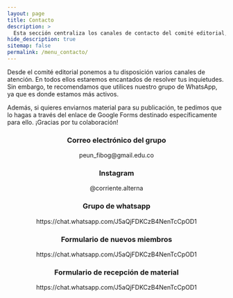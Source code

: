```yaml
---
layout: page
title: Contacto
description: >
  Esta sección centraliza los canales de contacto del comité editorial, priorizando el grupo de WhatsApp por su alta actividad. También incluye enlaces para correo, redes sociales y formularios destinados a nuevos miembros y recepción de material para publicaciones.
hide_description: true
sitemap: false
permalink: /menu_contacto/
---
```


Desde el comité editorial ponemos a tu disposición varios canales de atención. En todos ellos estaremos encantados de resolver tus inquietudes. Sin embargo, te recomendamos que utilices nuestro grupo de WhatsApp, ya que es donde estamos más activos.  

Además, si quieres enviarnos material para su publicación, te pedimos que lo hagas a través del enlace de Google Forms destinado específicamente para ello. ¡Gracias por tu colaboración!

<h3 align="center"> Correo electrónico del grupo </h3>
<p align="center"> peun_fibog@gmail.edu.co </p>

<h3 align="center"> Instagram </h3>
<p align="center"> @corriente.alterna </p>

<h3 align="center"> Grupo de whatsapp </h3>
<p align="center"> https://chat.whatsapp.com/J5aQjFDKCzB4NenTcCpOD1  </p>

<h3 align="center"> Formulario de nuevos miembros </h3>
<p align="center"> https://chat.whatsapp.com/J5aQjFDKCzB4NenTcCpOD1  </p>

<h3 align="center"> Formulario de recepción de material </h3>
<p align="center"> https://chat.whatsapp.com/J5aQjFDKCzB4NenTcCpOD1  </p>


